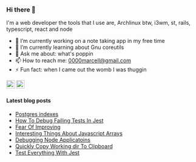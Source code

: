 ### Hi there 👋
I'm a web developer the tools that I use are, Archlinux btw, i3wm, st, rails, typescript, react and node 
- 🔭 I’m currently working on a note taking app in my free time
- 🌱 I’m currently learning about Gnu coreutils
- 💬 Ask me about: what's poppin
- 📫 How to reach me: 0000marcell@gmail.com
- ⚡ Fun fact: when I came out the womb I was thuggin

[<img src="https://img.shields.io/github/followers/0000marcell?label=follow&style=social" height="22" title="Follow me" />](https://github.com/0000marcell) 
[<img src="https://img.shields.io/badge/-LinkedIn-blue?style=flat-square&logo=Linkedin&logoColor=white&link=https://www.linkedin.com/in/marcell-cruz-40313b87" height="22" title="LinkedIn" />](https://www.linkedin.com/in/marcell-cruz-40313b87) 

#### Latest blog posts

* <a href="https://dev.to/____marcell/postgres-indexes-4603" />Postgres indexes</a>
* <a href="https://dev.to/____marcell/how-to-debug-failing-tests-in-jest-5fp4" />How To Debug Failing Tests In Jest</a>
* <a href="https://dev.to/____marcell/fear-of-improving-14n5" />Fear Of Improving</a>
* <a href="https://dev.to/____marcell/interesting-things-about-javascript-arrays-553d"/>Interesting Things About Javascript Arrays</a>
* <a href="https://dev.to/____marcell/debugging-node-applications-4e07" />Debugging Node Applicatoins</a>
* <a href="https://dev.to/____marcell/quickly-copy-path-to-clipboard-8lf" />Quickly Copy Working dir To Clipboard</a>
* <a href="https://dev.to/____marcell/test-everything-with-jest-27co" />Test Everything With Jest</a>

<!---
[![Top Langs](https://github-readme-stats.vercel.app/api/top-langs/?username=0000marcell&layout=compact)](https://github.com/anuraghazra/github-readme-stats)
-->
<!--
[![Contribution Stats](https://github-contribution-stats.vercel.app/api/?username=0000marcell)](https://github.com/0000marcell/github-contribution-stats/)
-->




